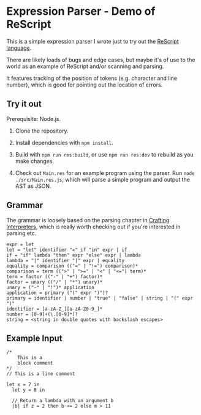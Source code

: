 # Expression Parser - Demo of ReScript

This is a simple expression parser I wrote just to try out the [ReScript language](https://rescript-lang.org/).

There are likely loads of bugs and edge cases, but maybe it's of use to the world as an example of ReScript and/or scanning and parsing.

It features tracking of the position of tokens (e.g. character and line number), which is good for pointing out the location of errors.

## Try it out

Prerequisite: Node.js.

1. Clone the repository.

2. Install dependencies with `npm install`.

3. Build with `npm run res:build`, or use `npm run res:dev` to rebuild as you make changes.

4. Check out `Main.res` for an example program using the parser. Run `node ./src/Main.res.js`, which will parse a simple program and output the AST as JSON.

## Grammar

The grammar is loosely based on the parsing chapter in [Crafting Interpreters](https://craftinginterpreters.com/), which is really worth checking out if you're interested in parsing etc.

```
expr = let
let = "let" identifier "=" if "in" expr | if
if = "if" lambda "then" expr "else" expr | lambda
lambda = "|" identifier "|" expr | equality
equality = comparison (("=" | "!=") comparison)*
comparison = term ((">" | ">=" | "<" | "<=") term)*
term = factor (("-" | "+") factor)*
factor = unary (("/" | "*") unary)*
unary = ("-" | "!")* application
application = primary ("(" expr ")")?
primary = identifier | number | "true" | "false" | string | "(" expr ")"
identifier = [a-zA-Z_][a-zA-Z0-9_]*
number = [0-9]+(\.[0-9]*)?
string = <string in double quotes with backslash escapes>
```

## Example Input

```
/*
    This is a
    block comment
*/
// This is a line comment

let x = 7 in
  let y = 8 in

  // Return a lambda with an argument b
  |b| if z = 2 then b <= 2 else m > 11 
```
